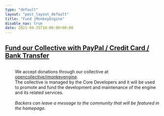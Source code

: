 ```yaml
---
type: "default"
layout: "post_layout_default"
title: "Fund jMonkeyEngine"
disable_nav: true
date: 2021-04-25T18:00:00+00:00
---
```


<!-- There are two ways to donate to jMonkeyEngine and its community: -->



<a href="https://opencollective.com/jmonkeyengine"><h2>Fund our Collective with PayPal / Credit Card / Bank Transfer </h2></a>
<div style="display:flex;flex-direction:row;align-items:center;margin-top:1rem">
<a href="https://opencollective.com/jmonkeyengine">
    <i style="font-size:6rem;color:var(--highlightFg)" class="fa-solid fa-building-columns"></i>
</a>
<p style="margin-left:2rem;">
We accept donations through our collective at <a href="https://opencollective.com/jmonkeyengine">opencollective/jmonkeyengine</a>.
<br>
The collective is managed by the Core Developers and it will be used to promote and fund the development and maintenance of the engine and its related services.
<br>
<br>
<i>Backers can leave a message to the community that will be featured in the homepage.</i>
</p>
</div>

<br><br><br>
<!-- 
<a href="https://fund.jmonkeyengine.org"><h2 >Fund our OpenSource community with Bitcoin</h2></a>
<div style="display:flex;flex-direction:row;align-items:center;margin-top:1rem">
<a href="https://fund.jmonkeyengine.org">
    <i style="font-size:6rem;color:var(--highlightFg)" class="fa-brands fa-bitcoin"></i>
</a>
<p style="margin-left:2rem;">
Alternatively you can donate through <a href="https://fund.jmonkeyengine.org">our instance of ⚡plit Donation</a>, an unified solution to donate Bitcoin over the lightning network to our collective but also directly to the opensource contributors and teams that build jMonkeyEngine. 
<br>
This option gives you the ability to chose the destination of your funds.
<br>
<br>
<i>If you donate to our collective through ⚡plit Donation, you will be able to claim the donation as yours by logging-in to <a href="https://opencollective.com">opencollective.com</a> with the same email address.</i>
</p>
</div> -->

